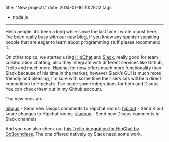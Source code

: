 title: "New projects"
date: 2014-01-16 10:28:12
tags:
- node.js
---

Hello people, it&rsquo;s been a long while since the last time I wrote a post here. I&rsquo;ve been really busy [with our new blog](http://codehero.co "CODEHERO Blog"), if you know any spanish speaking people that are eager to learn about programming stuff please recommend it.

<!-- more -->

On other topics, we started using [HipChat](http://hipchat.com) and [Slack](http://slack.com), really good for team collaboration chatting, also they integrate with different services like Github, Trello and much more. Hipchat for now offers much more functionality than Slack because of his time in the market; however Slack&rsquo;s GUI is much more friendly and pleasing, I&rsquo;m sure with some time their services will be a direct competition to Hipchat&rsquo;s. I&rsquo;ve made some integrations for both and Disqus. You can check them out in my Github account.

The new ones are:

[hipqus](https://github.com/jonathanwiesel/hipqus-v2) - Send new Disqus comments to Hipchat rooms.
[hiplout](https://github.com/jonathanwiesel/hiplout) - Send Klout score changes to Hipchat rooms.
[slackus](https://github.com/jonathanwiesel/slackus) - Send new Disqus comments to Slack channels

And you can also check out [this Trello integration for HipChat by GoBoundless](https://github.com/jonathanwiesel/trello-hipchat-bot). The one offered natively by Slack need some work.
